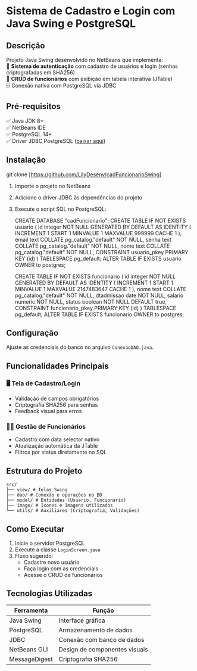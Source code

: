 # Sistema de Cadastro e Login com Java Swing e PostgreSQL

## Descrição  

Projeto Java Swing desenvolvido no NetBeans que implementa:  
🔐 **Sistema de autenticação** com cadastro de usuários e login (senhas criptografadas em SHA256)  
👥 **CRUD de funcionários** com exibição em tabela interativa (JTable)  
🗄️ Conexão nativa com PostgreSQL via JDBC 

## Pré-requisitos 
 
✅ Java JDK 8+  
✅ NetBeans IDE  
✅ PostgreSQL 14+  
✅ Driver JDBC PostgreSQL ([baixar aqui](https://jdbc.postgresql.org/download.html))

## Instalação 

git clone [https://github.com/LilyDesenv/cadFuncionarioSwing]

1. Importe o projeto no NetBeans  
2. Adicione o driver JDBC às dependências do projeto  
3. Execute o script SQL no PostgreSQL:


    CREATE DATABASE "cadFuncionario";
    CREATE TABLE IF NOT EXISTS usuario
    ( 
        id integer NOT NULL GENERATED BY DEFAULT AS IDENTITY ( INCREMENT 1 START 1 MINVALUE 1 MAXVALUE 999999 CACHE 1 ),
        email text COLLATE pg_catalog."default" NOT NULL,
        senha text COLLATE pg_catalog."default" NOT NULL,
        nome text COLLATE pg_catalog."default" NOT NULL,
        CONSTRAINT usuario_pkey PRIMARY KEY (id)
    )
    TABLESPACE pg_default;
    ALTER TABLE IF EXISTS usuario
         OWNER to postgres;

    CREATE TABLE IF NOT EXISTS funcionario
    (
        id integer NOT NULL GENERATED BY DEFAULT AS IDENTITY ( INCREMENT 1 START 1 MINVALUE 1 MAXVALUE 2147483647 CACHE 1 ),
        nome text COLLATE pg_catalog."default" NOT NULL,
        dtadmissao date NOT NULL,
        salario numeric NOT NULL,
        status boolean NOT NULL DEFAULT true,
        CONSTRAINT funcionario_pkey PRIMARY KEY (id)
    )
    TABLESPACE pg_default;
    ALTER TABLE IF EXISTS funcionario
        OWNER to postgres;

## Configuração  

Ajuste as credenciais do banco no arquivo `ConexaoDAO.java`.


## Funcionalidades Principais  

### 🖥️ Tela de Cadastro/Login  
- Validação de campos obrigatórios
- Criptografia SHA256 para senhas
- Feedback visual para erros

### 👨💼 Gestão de Funcionários  
- Cadastro com data selector nativo
- Atualização automática da JTable
- Filtros por status diretamente no SQL

## Estrutura do Projeto

    src/
    ├── view/ # Telas Swing
    ├── dao/ # Conexão e operações no BD
    ├── model/ # Entidades (Usuario, Funcionario)
    ├── image/ # Ícones e Imagens utilizados
    └── utils/ # Auxiliares (Criptografia, Validações)

## Como Executar  

1. Inicie o servidor PostgreSQL
2. Execute a classe `LoginScreen.java`
3. Fluxo sugerido:
   - Cadastre novo usuário
   - Faça login com as credenciais
   - Acesse o CRUD de funcionários

## Tecnologias Utilizadas 
 
| Ferramenta       | Função                          |
|------------------|---------------------------------|
| Java Swing       | Interface gráfica               |
| PostgreSQL       | Armazenamento de dados          |
| JDBC             | Conexão com banco de dados      |
| NetBeans GUI     | Design de componentes visuais   |
| MessageDigest    | Criptografia SHA256             |

